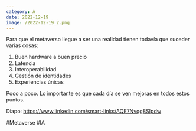 ```yaml
--- 
category: A 
date: 2022-12-19 
image: /2022-12-19_2.png 
--- 
```


Para que el metaverso llegue a ser una realidad tienen todavía que suceder varias cosas:

1) Buen hardware a buen precio
2) Latencia
3) Interoperabilidad
4) Gestión de identidades
5) Experiencias únicas

Poco a poco. Lo importante es que cada día se ven mejoras en todos estos puntos. 

Diapo: https://www.linkedin.com/smart-links/AQE7Nvqg8SIpdw

#Metaverse #IA